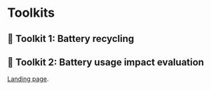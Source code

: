 # Toolkits

## :hammer: Toolkit 1: Battery recycling

## :hammer: Toolkit 2: Battery usage impact evaluation

[Landing page](https://baidu.com).
